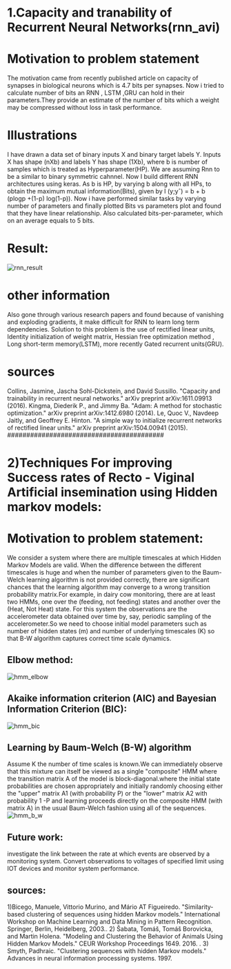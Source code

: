 
# 1.Capacity and tranability of Recurrent Neural Networks(rnn_avi)

# Motivation to problem statement
The motivation came from recently published article on capacity of synapses in biological
neurons which is 4.7 bits per synapses. Now i tried to calculate number of bits an RNN , LSTM ,GRU can hold in their parameters.They provide an estimate of the number of bits which a weight may be compressed without loss in task performance. 
# Illustrations
I have drawn a data set of binary inputs X and binary target labels Y. Inputs X has shape (nXb) and labels Y
has shape (1Xb), where b is number of samples which is treated as Hyperparameter(HP). We are assuming Rnn to be a similar to binary symmetric cahnnel. Now I build different RNN
architectures using keras. As b is HP, by varying b along with all HPs, to obtain the maximum mutual information(Bits), given by I (y;yˆ) = b + b (plogp +(1-p)
log(1-p)). Now i have performed similar tasks by varying number of parameters and finally plotted Bits vs parameters
plot and found that they have linear relationship. Also calculated bits-per-parameter, which on an average equals to 5
bits. 
# Result:
![rnn_result](https://user-images.githubusercontent.com/65336197/103476592-4b37ee80-4ddd-11eb-8d34-318cff62c4e4.JPG)


# other information
Also gone through various research papers and found because of vanishing and exploding gradients, it make difficult for RNN to learn long term dependencies.
Solution to this problem is the use of rectified linear units, Identity initialization of weight
matrix, Hessian free optimization method , Long short-term memory(LSTM), more recently
Gated recurrent units(GRU).
# sources
Collins, Jasmine, Jascha Sohl-Dickstein, and David Sussillo. "Capacity and trainability in recurrent neural
networks." arXiv preprint arXiv:1611.09913 (2016).
 Kingma, Diederik P., and Jimmy Ba. "Adam: A method for stochastic optimization." arXiv preprint
arXiv:1412.6980 (2014).
Le, Quoc V., Navdeep Jaitly, and Geoffrey E. Hinton. "A simple way to initialize recurrent networks of rectified
linear units." arXiv preprint arXiv:1504.00941 (2015).
#########################################
# 2)Techniques For improving Success rates of Recto - Viginal Artificial insemination using Hidden markov models:
# Motivation to problem statement:
We consider a system where there are multiple timescales at which Hidden Markov Models are valid. When the
difference between the different timescales is huge and when the number of parameters given to the Baum-Welch
learning algorithm is not provided correctly, there are significant chances that the learning algorithm may converge to
a wrong transition probability matrix.For example, in dairy cow monitoring, there are at least two HMMs, one over
the (feeding, not feeding) states and another over the (Heat, Not Heat) state. For this system the observations are the
accelerometer data obtained over time by, say, periodic sampling of the accelerometer.So we need to choose initial
model parameters such as number of hidden states (m) and number of underlying timescales (K) so that B-W algorithm
captures correct time scale dynamics.
## Elbow method:
![hmm_elbow](https://user-images.githubusercontent.com/65336197/103477055-df578500-4de0-11eb-9483-a195409e755e.JPG)

## Akaike information criterion (AIC) and Bayesian Information Criterion (BIC):
![hmm_bic](https://user-images.githubusercontent.com/65336197/103477058-e383a280-4de0-11eb-93b8-c4c0aaa25110.JPG)

## Learning by Baum-Welch (B-W) algorithm
Assume K the number of time scales is known.We can immediately observe that this mixture can itself be viewed
as a single "composite" HMM where the transition matrix A of the model is block-diagonal.where the initial state
probabilities are chosen appropriately and initially randomly choosing either the "upper" matrix A1 (with probability P)
or the "lower" matrix A2 with probability 1 -P and learning proceeds directly on the composite HMM (with matrix A)
in the usual Baum-Welch fashion using all of the sequences.
![hmm_b_w](https://user-images.githubusercontent.com/65336197/103477066-eaaab080-4de0-11eb-901a-34fcef2a30c9.JPG)
## Future work:
investigate the link between the rate at which events are observed by a monitoring system.
Convert observations to voltages of specified limit using IOT devices and monitor system performance.
## sources:
1)Bicego, Manuele, Vittorio Murino, and Mário AT Figueiredo. "Similarity-based clustering of sequences using
hidden Markov models." International Workshop on Machine Learning and Data Mining in Pattern Recognition.
Springer, Berlin, Heidelberg, 2003..
2) Šabata, Tomáš, Tomáš Borovicka, and Martin Holena. "Modeling and Clustering the Behavior of Animals Using
Hidden Markov Models." CEUR Workshop Proceedings 1649. 2016. .
3) Smyth, Padhraic. "Clustering sequences with hidden Markov models." Advances in neural information processing
systems. 1997. 



